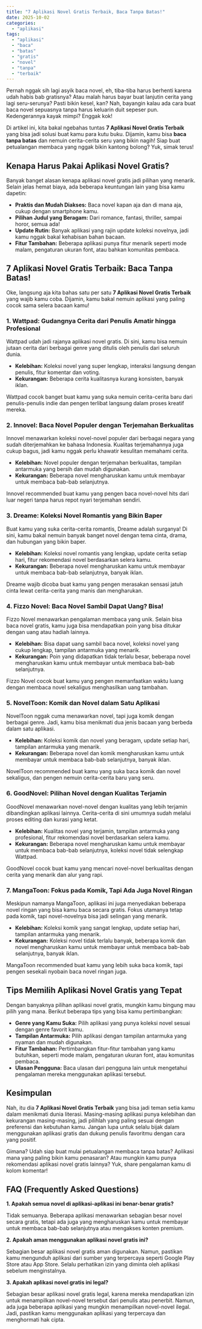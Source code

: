 ```yaml
---
title: "7 Aplikasi Novel Gratis Terbaik, Baca Tanpa Batas!"
date: 2025-10-02
categories: 
  - "aplikasi"
tags: 
  - "aplikasi"
  - "baca"
  - "batas"
  - "gratis"
  - "novel"
  - "tanpa"
  - "terbaik"
---
```


Pernah nggak sih lagi asyik baca novel, eh, tiba-tiba harus berhenti karena udah habis bab gratisnya? Atau malah harus bayar buat lanjutin cerita yang lagi seru-serunya? Pasti bikin kesel, kan? Nah, bayangin kalau ada cara buat baca novel sepuasnya tanpa harus keluarin duit sepeser pun. Kedengerannya kayak mimpi? Enggak kok!

Di artikel ini, kita bakal ngebahas tuntas **7 Aplikasi Novel Gratis Terbaik** yang bisa jadi solusi buat kamu para kutu buku. Dijamin, kamu bisa **baca tanpa batas** dan nemuin cerita-cerita seru yang bikin nagih! Siap buat petualangan membaca yang nggak bikin kantong bolong? Yuk, simak terus!

## Kenapa Harus Pakai Aplikasi Novel Gratis?

Banyak banget alasan kenapa aplikasi novel gratis jadi pilihan yang menarik. Selain jelas hemat biaya, ada beberapa keuntungan lain yang bisa kamu dapetin:

- **Praktis dan Mudah Diakses:** Baca novel kapan aja dan di mana aja, cukup dengan smartphone kamu.
- **Pilihan Judul yang Beragam:** Dari romance, fantasi, thriller, sampai horor, semua ada!
- **Update Rutin:** Banyak aplikasi yang rajin update koleksi novelnya, jadi kamu nggak bakal kehabisan bahan bacaan.
- **Fitur Tambahan:** Beberapa aplikasi punya fitur menarik seperti mode malam, pengaturan ukuran font, atau bahkan komunitas pembaca.

## 7 Aplikasi Novel Gratis Terbaik: Baca Tanpa Batas!

Oke, langsung aja kita bahas satu per satu **7 Aplikasi Novel Gratis Terbaik** yang wajib kamu coba. Dijamin, kamu bakal nemuin aplikasi yang paling cocok sama selera bacaan kamu!

### 1\. Wattpad: Gudangnya Cerita dari Penulis Amatir hingga Profesional

Wattpad udah jadi rajanya aplikasi novel gratis. Di sini, kamu bisa nemuin jutaan cerita dari berbagai genre yang ditulis oleh penulis dari seluruh dunia.

- **Kelebihan:** Koleksi novel yang super lengkap, interaksi langsung dengan penulis, fitur komentar dan voting.
- **Kekurangan:** Beberapa cerita kualitasnya kurang konsisten, banyak iklan.

Wattpad cocok banget buat kamu yang suka nemuin cerita-cerita baru dari penulis-penulis indie dan pengen terlibat langsung dalam proses kreatif mereka.

### 2\. Innovel: Baca Novel Populer dengan Terjemahan Berkualitas

Innovel menawarkan koleksi novel-novel populer dari berbagai negara yang sudah diterjemahkan ke bahasa Indonesia. Kualitas terjemahannya juga cukup bagus, jadi kamu nggak perlu khawatir kesulitan memahami cerita.

- **Kelebihan:** Novel populer dengan terjemahan berkualitas, tampilan antarmuka yang bersih dan mudah digunakan.
- **Kekurangan:** Beberapa novel mengharuskan kamu untuk membayar untuk membaca bab-bab selanjutnya.

Innovel recommended buat kamu yang pengen baca novel-novel hits dari luar negeri tanpa harus repot nyari terjemahan sendiri.

### 3\. Dreame: Koleksi Novel Romantis yang Bikin Baper

Buat kamu yang suka cerita-cerita romantis, Dreame adalah surganya! Di sini, kamu bakal nemuin banyak banget novel dengan tema cinta, drama, dan hubungan yang bikin baper.

- **Kelebihan:** Koleksi novel romantis yang lengkap, update cerita setiap hari, fitur rekomendasi novel berdasarkan selera kamu.
- **Kekurangan:** Beberapa novel mengharuskan kamu untuk membayar untuk membaca bab-bab selanjutnya, banyak iklan.

Dreame wajib dicoba buat kamu yang pengen merasakan sensasi jatuh cinta lewat cerita-cerita yang manis dan mengharukan.

### 4\. Fizzo Novel: Baca Novel Sambil Dapat Uang? Bisa!

Fizzo Novel menawarkan pengalaman membaca yang unik. Selain bisa baca novel gratis, kamu juga bisa mendapatkan poin yang bisa ditukar dengan uang atau hadiah lainnya.

- **Kelebihan:** Bisa dapat uang sambil baca novel, koleksi novel yang cukup lengkap, tampilan antarmuka yang menarik.
- **Kekurangan:** Poin yang didapatkan tidak terlalu besar, beberapa novel mengharuskan kamu untuk membayar untuk membaca bab-bab selanjutnya.

Fizzo Novel cocok buat kamu yang pengen memanfaatkan waktu luang dengan membaca novel sekaligus menghasilkan uang tambahan.

### 5\. NovelToon: Komik dan Novel dalam Satu Aplikasi

NovelToon nggak cuma menawarkan novel, tapi juga komik dengan berbagai genre. Jadi, kamu bisa menikmati dua jenis bacaan yang berbeda dalam satu aplikasi.

- **Kelebihan:** Koleksi komik dan novel yang beragam, update setiap hari, tampilan antarmuka yang menarik.
- **Kekurangan:** Beberapa novel dan komik mengharuskan kamu untuk membayar untuk membaca bab-bab selanjutnya, banyak iklan.

NovelToon recommended buat kamu yang suka baca komik dan novel sekaligus, dan pengen nemuin cerita-cerita baru yang seru.

### 6\. GoodNovel: Pilihan Novel dengan Kualitas Terjamin

GoodNovel menawarkan novel-novel dengan kualitas yang lebih terjamin dibandingkan aplikasi lainnya. Cerita-cerita di sini umumnya sudah melalui proses editing dan kurasi yang ketat.

- **Kelebihan:** Kualitas novel yang terjamin, tampilan antarmuka yang profesional, fitur rekomendasi novel berdasarkan selera kamu.
- **Kekurangan:** Beberapa novel mengharuskan kamu untuk membayar untuk membaca bab-bab selanjutnya, koleksi novel tidak selengkap Wattpad.

GoodNovel cocok buat kamu yang mencari novel-novel berkualitas dengan cerita yang menarik dan alur yang rapi.

### 7\. MangaToon: Fokus pada Komik, Tapi Ada Juga Novel Ringan

Meskipun namanya MangaToon, aplikasi ini juga menyediakan beberapa novel ringan yang bisa kamu baca secara gratis. Fokus utamanya tetap pada komik, tapi novel-novelnya bisa jadi selingan yang menarik.

- **Kelebihan:** Koleksi komik yang sangat lengkap, update setiap hari, tampilan antarmuka yang menarik.
- **Kekurangan:** Koleksi novel tidak terlalu banyak, beberapa komik dan novel mengharuskan kamu untuk membayar untuk membaca bab-bab selanjutnya, banyak iklan.

MangaToon recommended buat kamu yang lebih suka baca komik, tapi pengen sesekali nyobain baca novel ringan juga.

## Tips Memilih Aplikasi Novel Gratis yang Tepat

Dengan banyaknya pilihan aplikasi novel gratis, mungkin kamu bingung mau pilih yang mana. Berikut beberapa tips yang bisa kamu pertimbangkan:

- **Genre yang Kamu Suka:** Pilih aplikasi yang punya koleksi novel sesuai dengan genre favorit kamu.
- **Tampilan Antarmuka:** Pilih aplikasi dengan tampilan antarmuka yang nyaman dan mudah digunakan.
- **Fitur Tambahan:** Pertimbangkan fitur-fitur tambahan yang kamu butuhkan, seperti mode malam, pengaturan ukuran font, atau komunitas pembaca.
- **Ulasan Pengguna:** Baca ulasan dari pengguna lain untuk mengetahui pengalaman mereka menggunakan aplikasi tersebut.

## Kesimpulan

Nah, itu dia **7 Aplikasi Novel Gratis Terbaik** yang bisa jadi teman setia kamu dalam menikmati dunia literasi. Masing-masing aplikasi punya kelebihan dan kekurangan masing-masing, jadi pilihlah yang paling sesuai dengan preferensi dan kebutuhan kamu. Jangan lupa untuk selalu bijak dalam menggunakan aplikasi gratis dan dukung penulis favoritmu dengan cara yang positif.

Gimana? Udah siap buat mulai petualangan membaca tanpa batas? Aplikasi mana yang paling bikin kamu penasaran? Atau mungkin kamu punya rekomendasi aplikasi novel gratis lainnya? Yuk, share pengalaman kamu di kolom komentar!

## FAQ (Frequently Asked Questions)

**1\. Apakah semua novel di aplikasi-aplikasi ini benar-benar gratis?**

Tidak semuanya. Beberapa aplikasi menawarkan sebagian besar novel secara gratis, tetapi ada juga yang mengharuskan kamu untuk membayar untuk membaca bab-bab selanjutnya atau mengakses konten premium.

**2\. Apakah aman menggunakan aplikasi novel gratis ini?**

Sebagian besar aplikasi novel gratis aman digunakan. Namun, pastikan kamu mengunduh aplikasi dari sumber yang terpercaya seperti Google Play Store atau App Store. Selalu perhatikan izin yang diminta oleh aplikasi sebelum menginstalnya.

**3\. Apakah aplikasi novel gratis ini legal?**

Sebagian besar aplikasi novel gratis legal, karena mereka mendapatkan izin untuk menampilkan novel-novel tersebut dari penulis atau penerbit. Namun, ada juga beberapa aplikasi yang mungkin menampilkan novel-novel ilegal. Jadi, pastikan kamu menggunakan aplikasi yang terpercaya dan menghormati hak cipta.

